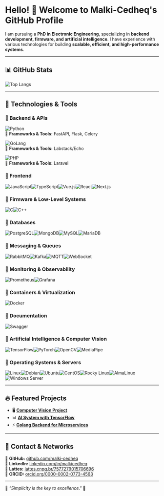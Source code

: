 # Hello! 👋 Welcome to Malki-Cedheq's GitHub Profile  

I am pursuing a **PhD in Electronic Engineering**, specializing in **backend development, firmware, and artificial intelligence**. I have experience with various technologies for building **scalable, efficient, and high-performance systems**.

---

## 📊 GitHub Stats
![Top Langs](https://github-readme-stats.vercel.app/api/top-langs/?username=malki-cedheq&langs_count=10&theme=gruvbox)

---

## 🚀 Technologies & Tools

### 🔹 Backend & APIs  
![Python](https://img.shields.io/badge/Python-3776AB?style=for-the-badge&logo=python&logoColor=white)  
🔹 **Frameworks & Tools:** FastAPI, Flask, Celery 

![GoLang](https://img.shields.io/badge/Go-00ADD8?style=for-the-badge&logo=go&logoColor=white)  
🔹 **Frameworks & Tools:** Labstack/Echo  

![PHP](https://img.shields.io/badge/PHP-777BB4?style=for-the-badge&logo=php&logoColor=white)  
🔹 **Frameworks & Tools:** Laravel  

### 🔹 Frontend  
![JavaScript](https://img.shields.io/badge/JavaScript-F7DF1E?style=for-the-badge&logo=javascript&logoColor=black)![TypeScript](https://img.shields.io/badge/TypeScript-3178C6?style=for-the-badge&logo=typescript&logoColor=white)![Vue.js](https://img.shields.io/badge/Vue.js-4FC08D?style=for-the-badge&logo=vue.js&logoColor=white)![React](https://img.shields.io/badge/React-61DAFB?style=for-the-badge&logo=react&logoColor=white)![Next.js](https://img.shields.io/badge/Next.js-000000?style=for-the-badge&logo=next.js&logoColor=white)  

### 🔹 Firmware & Low-Level Systems  
![C](https://img.shields.io/badge/C-A8B9CC?style=for-the-badge&logo=c&logoColor=white)![C++](https://img.shields.io/badge/C++-00599C?style=for-the-badge&logo=c%2B%2B&logoColor=white)  

### 🔹 Databases  
![PostgreSQL](https://img.shields.io/badge/PostgreSQL-336791?style=for-the-badge&logo=postgresql&logoColor=white)![MongoDB](https://img.shields.io/badge/MongoDB-47A248?style=for-the-badge&logo=mongodb&logoColor=white)![MySQL](https://img.shields.io/badge/MySQL-4479A1?style=for-the-badge&logo=mysql&logoColor=white)![MariaDB](https://img.shields.io/badge/MariaDB-003B57?style=for-the-badge&logo=mariadb&logoColor=white)

### 🔹 **Messaging & Queues**  
![RabbitMQ](https://img.shields.io/badge/RabbitMQ-FF6600?style=for-the-badge&logo=rabbitmq&logoColor=white)![Kafka](https://img.shields.io/badge/Apache%20Kafka-231F20?style=for-the-badge&logo=apache-kafka&logoColor=white)![MQTT](https://img.shields.io/badge/MQTT-660066?style=for-the-badge&logo=mqtt&logoColor=white)![WebSocket](https://img.shields.io/badge/WebSocket-1D76D2?style=for-the-badge&logo=websocket&logoColor=white)

### 🔹 **Monitoring & Observability**  
![Prometheus](https://img.shields.io/badge/Prometheus-0099FF?style=for-the-badge&logo=prometheus&logoColor=white)![Grafana](https://img.shields.io/badge/Grafana-FF1F1F?style=for-the-badge&logo=grafana&logoColor=white)  

### 🔹 **Containers & Virtualization**  
![Docker](https://img.shields.io/badge/Docker-2496ED?style=for-the-badge&logo=docker&logoColor=white)  

### 🔹 **Documentation**  
![Swagger](https://img.shields.io/badge/Swagger-85C3FF?style=for-the-badge&logo=swagger&logoColor=white)

### 🔹 Artificial Intelligence & Computer Vision  
![TensorFlow](https://img.shields.io/badge/TensorFlow-FF6F00?style=for-the-badge&logo=tensorflow&logoColor=white)![PyTorch](https://img.shields.io/badge/PyTorch-EE4C2C?style=for-the-badge&logo=pytorch&logoColor=white)![OpenCV](https://img.shields.io/badge/OpenCV-5C3EE8?style=for-the-badge&logo=opencv&logoColor=white)![MediaPipe](https://img.shields.io/badge/MediaPipe-FF9800?style=for-the-badge&logo=mediapipe&logoColor=white)  

### 🔹 Operating Systems & Servers  
![Linux](https://img.shields.io/badge/Linux-FCC624?style=for-the-badge&logo=linux&logoColor=black)![Debian](https://img.shields.io/badge/Debian-A81D33?style=for-the-badge&logo=debian&logoColor=white)![Ubuntu](https://img.shields.io/badge/Ubuntu-E95420?style=for-the-badge&logo=ubuntu&logoColor=white)![CentOS](https://img.shields.io/badge/CentOS-262577?style=for-the-badge&logo=centos&logoColor=white)![Rocky Linux](https://img.shields.io/badge/Rocky_Linux-10B981?style=for-the-badge&logo=rockylinux&logoColor=white)![AlmaLinux](https://img.shields.io/badge/AlmaLinux-1793D1?style=for-the-badge&logo=almalinux&logoColor=white)
![Windows Server](https://img.shields.io/badge/Windows_Server-0078D6?style=for-the-badge&logo=windows&logoColor=white)  

---

## 🔥 Featured Projects
- 🖥️ **[Computer Vision Project](https://github.com/malki-cedheq/lazy)**
- 📊 **[AI System with TensorFlow](https://github.com/malki-cedheq/lazy)**
- ⚡ **[Golang Backend for Microservices](https://github.com/malki-cedheq/lazy)**

---

## 📢 Contact & Networks
🔗 **GitHub:** [github.com/malki-cedheq](https://github.com/malki-cedheq)  
🔗 **LinkedIn:** [linkedin.com/in/malkicedheq](https://www.linkedin.com/in/malkicedheq/)  
🔗 **Lattes:** [lattes.cnpq.br/7577279015706696](http://lattes.cnpq.br/7577279015706696)  
🔗 **ORCID:** [orcid.org/0000-0002-0773-4563](https://orcid.org/0000-0002-0773-4563)  

---

📌 *"Simplicity is the key to excellence."* 🚀
